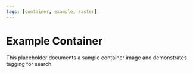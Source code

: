 ```yaml
---
tags: [container, example, raster]
---
```


# Example Container

This placeholder documents a sample container image and demonstrates tagging for search.
